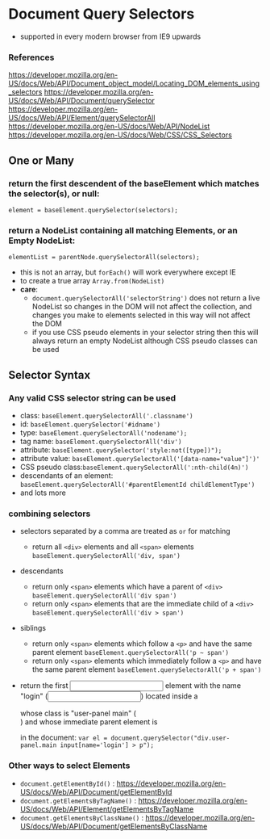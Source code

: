# Document Query Selectors
- supported in every modern browser from IE9 upwards

### References
https://developer.mozilla.org/en-US/docs/Web/API/Document_object_model/Locating_DOM_elements_using_selectors
https://developer.mozilla.org/en-US/docs/Web/API/Document/querySelector
https://developer.mozilla.org/en-US/docs/Web/API/Element/querySelectorAll
https://developer.mozilla.org/en-US/docs/Web/API/NodeList
https://developer.mozilla.org/en-US/docs/Web/CSS/CSS_Selectors


## One or Many
### return the first descendent of the baseElement which matches the selector(s), or null:
  `element = baseElement.querySelector(selectors);`

### return a NodeList containing all matching Elements, or an Empty NodeList:
  `elementList = parentNode.querySelectorAll(selectors);`
- this is not an array, but `forEach()` will work everywhere except IE
- to create a true array
  `Array.from(NodeList)`
- **care**:
  - `document.querySelectorAll('selectorString')` does not return a live NodeList so changes in the DOM will not affect the collection, and changes you make to elements selected in this way will not affect the DOM
  - if you use CSS pseudo elements in your selector string then this will always return an empty NodeList although CSS pseudo classes can be used

## Selector Syntax
### Any valid CSS selector string can be used
- class: `baseElement.querySelectorAll('.classname')`
- id: `baseElement.querySelector('#idname')`
- type: `baseElement.querySelectorAll('nodename');`
- tag name: `baseElement.querySelectorAll('div')`
- attribute: `baseElement.querySelector('style:not([type])");`
- attribute value: `baseElement.querySelectorAll('[data-name="value"]')'`
- CSS pseudo class:`baseElement.querySelectorAll(':nth-child(4n)')`
- descendants of an element: `baseElement.querySelectorAll('#parentElementId childElementType')`
- and lots more

### combining selectors
- selectors separated by a comma are treated as `or` for matching
  - return all `<div>` elements and all `<span>` elements
  `baseElement.querySelectorAll('div, span')`
- descendants
  - return only `<span>` elements which have a parent of `<div>`
  `baseElement.querySelectorAll('div span')`
  - return only `<span>` elements that are the immediate child of a `<div>`
  `baseElement.querySelectorAll('div > span')`
- siblings
  - return only `<span>` elements which follow a `<p>` and have the same parent element
  `baseElement.querySelectorAll('p ~ span')`
  - return only `<span>` elements which immediately follow a `<p>` and have the same parent element
  `baseElement.querySelectorAll('p + span')`


- return the first <input> element with the name "login" (<input name="login"/>) located inside a <div> whose class is "user-panel main" (<div class="user-panel main">) and whose immediate parent element is <p> in the document:
  `var el = document.querySelector("div.user-panel.main input[name='login'] > p");`




### Other ways to select Elements
- `document.getElementById()` :
  https://developer.mozilla.org/en-US/docs/Web/API/Document/getElementById
- `document.getElementsByTagName()` :
  https://developer.mozilla.org/en-US/docs/Web/API/Element/getElementsByTagName
- `document.getElementsByClassName()` :
  https://developer.mozilla.org/en-US/docs/Web/API/Document/getElementsByClassName
